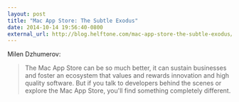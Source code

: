 ```yaml
---
layout: post
title: "Mac App Store: The Subtle Exodus"
date: 2014-10-14 19:56:40-0800
external_url: http://blog.helftone.com/mac-app-store-the-subtle-exodus/
---
```


Milen Dzhumerov:

> The Mac App Store can be so much better, it can sustain businesses and foster an ecosystem that values and rewards innovation and high quality software. But if you talk to developers behind the scenes or explore the Mac App Store, you'll find something completely different.